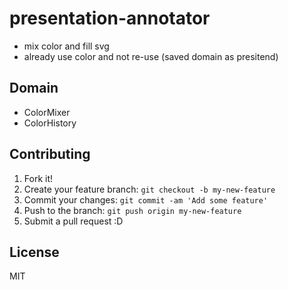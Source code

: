 # presentation-annotator

- mix color and fill svg
- already use color and not re-use (saved domain as presitend)

## Domain

- ColorMixer
- ColorHistory

## Contributing

1. Fork it!
2. Create your feature branch: `git checkout -b my-new-feature`
3. Commit your changes: `git commit -am 'Add some feature'`
4. Push to the branch: `git push origin my-new-feature`
5. Submit a pull request :D

## License

MIT